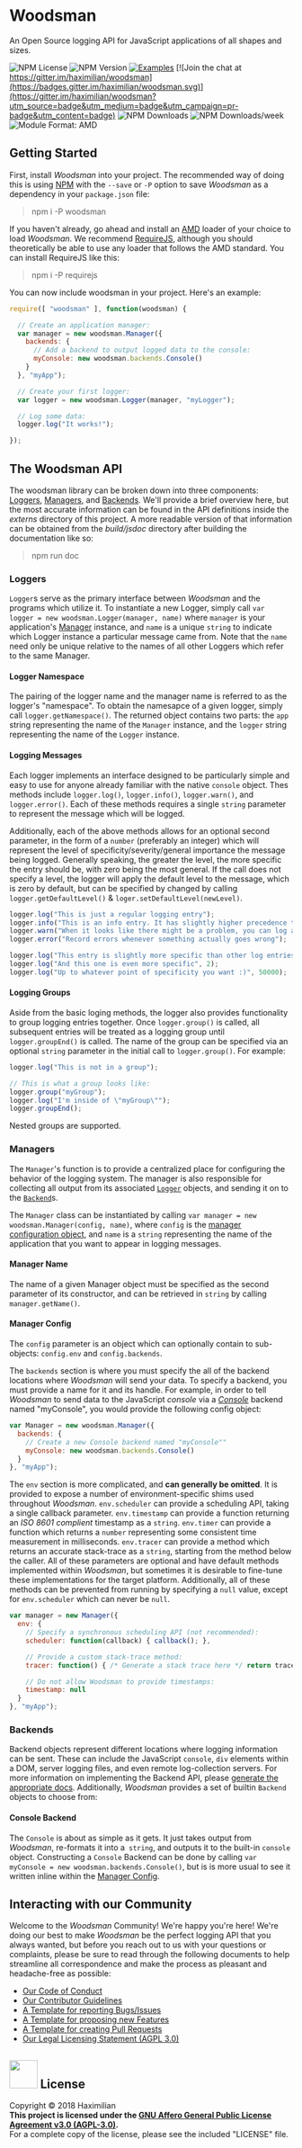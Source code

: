 # Woodsman
An Open Source logging API for JavaScript applications of all shapes and sizes.

![NPM License](https://img.shields.io/npm/l/woodsman.svg)
![NPM Version](https://img.shields.io/npm/v/woodsman.svg)
[![Examples](https://www.libhive.com/providers/npm/packages/woodsman/examples/badge.svg)](https://www.libhive.com/providers/npm/packages/woodsman)
[![Join the chat at https://gitter.im/haximilian/woodsman](https://badges.gitter.im/haximilian/woodsman.svg)](https://gitter.im/haximilian/woodsman?utm_source=badge&utm_medium=badge&utm_campaign=pr-badge&utm_content=badge)
![NPM Downloads](https://img.shields.io/npm/dt/woodsman.svg)
![NPM Downloads/week](https://img.shields.io/npm/dw/woodsman.svg)
![Module Format: AMD](https://img.shields.io/badge/module%20format-amd-blue.svg)

## Getting Started
First, install *Woodsman* into your project. The recommended way of doing this is using [NPM](https://www.npmjs.com/) with the `--save` or `-P` option to save *Woodsman* as a dependency in your `package.json` file:

> npm i -P woodsman

If you haven't already, go ahead and install an [AMD](https://en.wikipedia.org/wiki/Asynchronous_module_definition) loader of your choice to load *Woodsman*. We recommend [RequireJS](http://requirejs.org/), although you should theoretically be able to use any loader that follows the AMD standard. You can install RequireJS like this:

> npm i -P requirejs

You can now include woodsman in your project. Here's an example:

```javascript
require([ "woodsman" ], function(woodsman) {

  // Create an application manager:
  var manager = new woodsman.Manager({
    backends: {
      // Add a backend to output logged data to the console:
      myConsole: new woodsman.backends.Console()
    }
  }, "myApp");

  // Create your first logger:
  var logger = new woodsman.Logger(manager, "myLogger");

  // Log some data:
  logger.log("It works!");

});
```

## The Woodsman API

The woodsman library can be broken down into three components: [Loggers](#loggers), [Managers](#managers), and [Backends](#backends). We'll provide a brief overview here, but the most accurate information can be found in the API definitions inside the *externs* directory of this project. A more readable version of that information can be obtained from the *build/jsdoc* directory after building the documentation like so:

> npm run doc

### Loggers
`Logger`s serve as the primary interface between *Woodsman* and the programs which utilize it. To instantiate a new Logger, simply call `var logger = new woodsman.Logger(manager, name)` where `manager` is your application's [Manager](#managers) instance, and `name` is a unique `string` to indicate which Logger instance a particular message came from. Note that the `name` need only be unique relative to the names of all other Loggers which refer to the same Manager.

#### Logger Namespace
The pairing of the logger name and the manager name is referred to as the logger's "namespace". To obtain the namesapce of a given logger, simply call `logger.getNamespace()`. The returned object contains two parts: the `app` string representing the name of the `Manager` instance, and the `logger` string representing the name of the `Logger` instance.

#### Logging Messages
Each logger implements an interface designed to be particularly simple and easy to use for anyone already familiar with the native `console` object. Thes methods include `logger.log()`, `logger.info()`, `logger.warn()`, and `logger.error()`. Each of these methods requires a single `string` parameter to represent the message which will be logged.

Additionally, each of the above methods allows for an optional second parameter, in the form of a `number` (preferably an integer) which will represent the level of specificity/severity/general importance the message being logged. Generally speaking, the greater the level, the more specific the entry should be, with zero being the most general. If the call does not specify a level, the logger will apply the default level to the message, which is zero by default, but can be specified by changed by calling `logger.getDefaultLevel()` & `loger.setDefaultLevel(newLevel)`.
```javascript
logger.log("This is just a regular logging entry");
logger.info("This is an info entry. It has slightly higher precedence than \"log\" entries");
logger.warn("When it looks like there might be a problem, you can log a warning");
logger.error("Record errors whenever something actually goes wrong");

logger.log("This entry is slightly more specific than other log entries.", 1);
logger.log("And this one is even more specific", 2);
logger.log("Up to whatever point of specificity you want :)", 50000);
```

#### Logging Groups
Aside from the basic loging methods, the logger also provides functionality to group logging entries together. Once `logger.group()` is called, all subsequent entries will be treated as a logging group until `logger.groupEnd()` is called. The name of the group can be specified via an optional `string` parameter in the initial call to `logger.group()`. For example:
```javascript
logger.log("This is not in a group");

// This is what a group looks like:
logger.group("myGroup");
logger.log("I'm inside of \"myGroup\"");
logger.groupEnd();
```
Nested groups are supported.

### Managers
The `Manager`'s function is to provide a centralized place for configuring the behavior of the logging system. The manager is also responsible for collecting all output from its associated [`Logger`](#loggers) objects, and sending it on to the [`Backend`](#backends)s.

The `Manager` class can be instantiated by calling `var manager = new woodsman.Manager(config, name)`, where `config` is the [manager configuration object](#manager-config), and `name` is a `string` representing the name of the application that you want to appear in logging messages.

#### Manager Name
The name of a given Manager object must be specified as the second parameter of its constructor, and can be retrieved in `string` by calling `manager.getName()`.

#### Manager Config
The `config` parameter is an object which can optionally contain to sub-objects: `config.env` and `config.backends`.

The `backends` section is where you must specify the all of the backend locations where *Woodsman* will send your data. To specify a backend, you must provide a name for it and its handle. For example, in order to tell *Woodsman* to send data to the JavaScript *console* via a [*Console*](#console) backend named "myConsole", you would provide the following config object:
```javascript
var Manager = new woodsman.Manager({
  backends: {
    // Create a new Console backend named "myConsole""
    myConsole: new woodsman.backends.Console()
  }
}, "myApp");
```

The `env` section is more complicated, and **can generally be omitted**. It is provided to expose a number of environment-specific shims used throughout *Woodsman*. `env.scheduler` can provide a scheduling API, taking a single callback parameter. `env.timestamp` can provide a function returning an *ISO 8601 complient* timestamp as a `string`. `env.timer` can provide a function which returns a `number` representing some consistent time measurement in milliseconds. `env.tracer` can provide a method which returns an accurate stack-trace as a `string`, starting from the method below the caller. All of these parameters are optional and have default methods implemented within *Woodsman*, but sometimes it is desirable to fine-tune these implementations for the target platform. Additionally, all of these methods can be prevented from running by specifying a `null` value, except for `env.scheduler` which can never be `null`.
```javascript
var manager = new Manager({
  env: {
    // Specify a synchronous scheduling API (not recommended):
    scheduler: function(callback) { callback(); },

    // Provide a custom stack-trace method:
    tracer: function() { /* Generate a stack trace here */ return trace; },

    // Do not allow Woodsman to provide timestamps:
    timestamp: null
  }
}, "myApp");
```

### Backends
Backend objects represent different locations where logging information can be sent. These can include the JavaScript `console`, `div` elements within a DOM, server logging files, and even remote log-collection servers. For more information on implementing the Backend API, please [generate the appropriate docs](#the-woodsman-api). Additionally, *Woodsman* provides a set of builtin `Backend` objects to choose from:

#### Console Backend
The `Console` is about as simple as it gets. It just takes output from *Woodsman*, re-formats it into a` string`, and outputs it to the built-in `console` object. Constructing a `Console` Backend can be done by calling `var myConsole = new woodsman.backends.Console()`, but is is more usual to see it written inline within the [Manager Config](#manager-config).

## Interacting with our Community
Welcome to the *Woodsman* Community! We're happy you're here! We're doing our best to make *Woodsman* be the perfect logging API that you always wanted, but before you reach out to us with your questions or complaints, please be sure to read through the following documents to help streamline all correspondence and make the process as pleasant and headache-free as possible:
 - [Our Code of Conduct](https://github.com/haximilian/woodsman/blob/master/.github/CODE_OF_CONDUCT.md)
 - [Our Contributor Guidelines](https://github.com/haximilian/woodsman/blob/master/.github/CONTRIBUTING.md)
 - [A Template for reporting Bugs/Issues](https://github.com/haximilian/woodsman/blob/master/.github/ISSUE_TEMPLATE/bug_report.md)
 - [A Template for proposing new Features](https://github.com/haximilian/woodsman/blob/master/.github/ISSUE_TEMPLATE/feature_request.md)
 - [A Template for creating Pull Requests](https://github.com/haximilian/woodsman/blob/master/.github/PULL_REQUEST_TEMPLATE.md)
 - [Our Legal Licensing Statement (AGPL 3.0)](https://github.com/haximilian/woodsman/blob/master/LICENSE.md)

 ## [<img src="https://opensource.org/files/osi_symbol.png" width="50">](https://opensource.org/licenses/AGPL-3.0) License
 Copyright &copy; 2018 Haximilian<br/>
 **This project is licensed under the [GNU Affero General Public License Agreement v3.0 (AGPL-3.0)](https://opensource.org/licenses/AGPL-3.0).**<br>
 For a complete copy of the license, please see the included "LICENSE" file.
